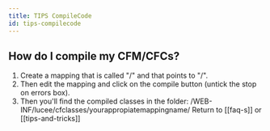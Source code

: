 ```yaml
---
title: TIPS CompileCode
id: tips-compilecode
---
```


## How do I compile my CFM/CFCs? ##

1. Create a mapping that is called "/" and that points to "/".
1. Then edit the mapping and click on the compile button (untick the stop on errors box).
1. Then you'll find the compiled classes in the folder:
	/WEB-INF/lucee/cfclasses/yourappropiatemappingname/
	Return to [[faq-s]] or [[tips-and-tricks]]